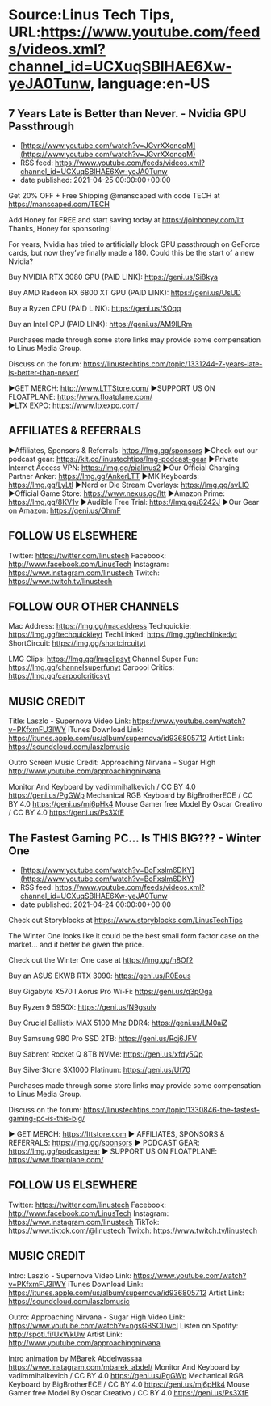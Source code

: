 # Source:Linus Tech Tips, URL:https://www.youtube.com/feeds/videos.xml?channel_id=UCXuqSBlHAE6Xw-yeJA0Tunw, language:en-US

## 7 Years Late is Better than Never. - Nvidia GPU Passthrough
 - [https://www.youtube.com/watch?v=JGvrXXonoqM](https://www.youtube.com/watch?v=JGvrXXonoqM)
 - RSS feed: https://www.youtube.com/feeds/videos.xml?channel_id=UCXuqSBlHAE6Xw-yeJA0Tunw
 - date published: 2021-04-25 00:00:00+00:00

Get 20% OFF + Free Shipping @manscaped with code TECH at https://manscaped.com/TECH

Add Honey for FREE and start saving today at https://joinhoney.com/ltt
Thanks, Honey for sponsoring!

For years, Nvidia has tried to artificially block GPU passthrough on GeForce cards, but now they’ve finally made a 180. Could this be the start of a new Nvidia?

Buy NVIDIA RTX 3080 GPU (PAID LINK): https://geni.us/Si8kya

Buy AMD Radeon RX 6800 XT GPU (PAID LINK): https://geni.us/UsUD

Buy a Ryzen CPU (PAID LINK): https://geni.us/SOqq

Buy an Intel CPU (PAID LINK): https://geni.us/AM9ILRm

Purchases made through some store links may provide some compensation to Linus Media Group.

Discuss on the forum: https://linustechtips.com/topic/1331244-7-years-late-is-better-than-never/


►GET MERCH: http://www.LTTStore.com/
►SUPPORT US ON FLOATPLANE: https://www.floatplane.com/  
►LTX EXPO: https://www.ltxexpo.com/   

AFFILIATES & REFERRALS
---------------------------------------------------
►Affiliates, Sponsors & Referrals: https://lmg.gg/sponsors
►Check out our podcast gear: https://kit.co/linustechtips/lmg-podcast-gear
►Private Internet Access VPN: https://lmg.gg/pialinus2
►Our Official Charging Partner Anker: https://lmg.gg/AnkerLTT
►MK Keyboards: https://lmg.gg/LyLtl
►Nerd or Die Stream Overlays: https://lmg.gg/avLlO
►Official Game Store: https://www.nexus.gg/ltt
►Amazon Prime: https://lmg.gg/8KV1v
►Audible Free Trial: https://lmg.gg/8242J
►Our Gear on Amazon: https://geni.us/OhmF

FOLLOW US ELSEWHERE
---------------------------------------------------  
Twitter: https://twitter.com/linustech
Facebook: http://www.facebook.com/LinusTech
Instagram: https://www.instagram.com/linustech
Twitch: https://www.twitch.tv/linustech

FOLLOW OUR OTHER CHANNELS
---------------------------------------------------  
Mac Address: https://lmg.gg/macaddress
Techquickie: https://lmg.gg/techquickieyt
TechLinked: https://lmg.gg/techlinkedyt
ShortCircuit: https://lmg.gg/shortcircuityt

LMG Clips: https://lmg.gg/lmgclipsyt
Channel Super Fun: https://lmg.gg/channelsuperfunyt
Carpool Critics: https://lmg.gg/carpoolcriticsyt

MUSIC CREDIT
---------------------------------------------------  
Title: Laszlo - Supernova
Video Link: https://www.youtube.com/watch?v=PKfxmFU3lWY
iTunes Download Link: https://itunes.apple.com/us/album/supernova/id936805712
Artist Link: https://soundcloud.com/laszlomusic

Outro Screen Music Credit: Approaching Nirvana - Sugar High http://www.youtube.com/approachingnirvana

Monitor And Keyboard by vadimmihalkevich / CC BY 4.0  https://geni.us/PgGWp
Mechanical RGB Keyboard by BigBrotherECE / CC BY 4.0 https://geni.us/mj6pHk4
Mouse Gamer free Model By Oscar Creativo / CC BY 4.0 https://geni.us/Ps3XfE

## The Fastest Gaming PC... Is THIS BIG??? - Winter One
 - [https://www.youtube.com/watch?v=BoFxslm6DKY](https://www.youtube.com/watch?v=BoFxslm6DKY)
 - RSS feed: https://www.youtube.com/feeds/videos.xml?channel_id=UCXuqSBlHAE6Xw-yeJA0Tunw
 - date published: 2021-04-24 00:00:00+00:00

Check out Storyblocks at https://www.storyblocks.com/LinusTechTips

The Winter One looks like it could be the best small form factor case on the market... and it better be given the price.

Check out the Winter One case at https://lmg.gg/n8Of2

Buy an ASUS EKWB RTX 3090: https://geni.us/R0Eous

Buy Gigabyte X570 I Aorus Pro Wi-Fi: https://geni.us/q3pOga 

Buy Ryzen 9 5950X: https://geni.us/N9gsulv

Buy Crucial Ballistix MAX 5100 Mhz DDR4: https://geni.us/LM0aiZ

Buy Samsung 980 Pro SSD 2TB: https://geni.us/Rcj6JFV

Buy Sabrent Rocket Q 8TB NVMe: https://geni.us/xfdy5Qp

Buy SilverStone SX1000 Platinum: https://geni.us/Uf70

Purchases made through some store links may provide some compensation to Linus Media Group.

Discuss on the forum: https://linustechtips.com/topic/1330846-the-fastest-gaming-pc-is-this-big/

► GET MERCH: https://lttstore.com
► AFFILIATES, SPONSORS & REFERRALS: https://lmg.gg/sponsors
► PODCAST GEAR: https://lmg.gg/podcastgear
► SUPPORT US ON FLOATPLANE: https://www.floatplane.com/

FOLLOW US ELSEWHERE
---------------------------------------------------  
Twitter: https://twitter.com/linustech
Facebook: http://www.facebook.com/LinusTech
Instagram: https://www.instagram.com/linustech
TikTok: https://www.tiktok.com/@linustech
Twitch: https://www.twitch.tv/linustech

MUSIC CREDIT
---------------------------------------------------
Intro: Laszlo - Supernova
Video Link: https://www.youtube.com/watch?v=PKfxmFU3lWY
iTunes Download Link: https://itunes.apple.com/us/album/supernova/id936805712
Artist Link: https://soundcloud.com/laszlomusic

Outro: Approaching Nirvana - Sugar High
Video Link: https://www.youtube.com/watch?v=ngsGBSCDwcI
Listen on Spotify: http://spoti.fi/UxWkUw
Artist Link: http://www.youtube.com/approachingnirvana

Intro animation by MBarek Abdelwassaa https://www.instagram.com/mbarek_abdel/
Monitor And Keyboard by vadimmihalkevich / CC BY 4.0  https://geni.us/PgGWp
Mechanical RGB Keyboard by BigBrotherECE / CC BY 4.0 https://geni.us/mj6pHk4
Mouse Gamer free Model By Oscar Creativo / CC BY 4.0 https://geni.us/Ps3XfE

